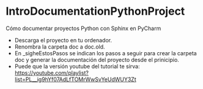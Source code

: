 # IntroDocumentationPythonProject
Cómo documentar proyectos Python con Sphinx en PyCharm

- Descarga el proyecto en tu ordenador.
- Renombra la carpeta doc a doc.old.
- En _sigheEstosPasos se indican los pasos a seguir para crear la carpeta doc y generar la documentación del proyecto desde el prinicipio.
- Puede que la versión youtube del tutorial te sirva: https://youtube.com/playlist?list=PL__ig9hYf07AdLfTOMrWwSvYeUdWUY3Zt


